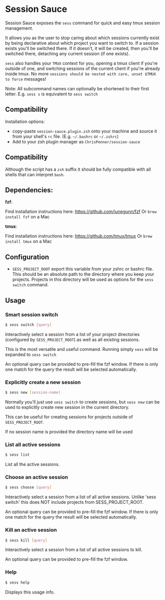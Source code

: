 # Session Sauce

Session Sauce exposes the `sess` command for quick and easy tmux session management.

It allows you as the user to stop caring about which sessions currently exist
by being declarative about which project you want to switch to. If a session
exists you'll be switched there. If it doesn't, it will be created, then you'll
be switched there, detaching any current session (if one exists).

`sess` also handles your `TMUX` context for you, opening a tmux client if you're
outside of one, and switching sessions of the current client if you're already
inside tmux. No more `sessions should be nested with care, unset $TMUX to force` 
messages!

Note: All subcommand names can optionally be shortened to their first letter.
E.g. `sess s` is equivalent to `sess switch`

## Compatibility

Installation options:

* copy-paste `session-sauce.plugin.zsh` onto your machine and source it from your shell's `rc` file. (E.g. `~/.bashrc` or `~/.zshrc`)
* Add to your zsh plugin manager as `ChrisPenner/session-sauce`

## Compatibility

Although the script has a `zsh` suffix it should be fully compatible with all shells that can interpret `bash`.

## Dependencies:

**fzf**:

Find installation instructions here: https://github.com/junegunn/fzf
Or `brew install fzf` on a Mac

**tmux**:

Find installation instructions here: https://github.com/tmux/tmux
Or `brew install tmux` on a Mac

## Configuration

- `SESS_PROJECT_ROOT`
    export this variable from your zshrc or bashrc file.
    This should be an absolute path to the directory where you keep your
    projects. Projects in this directory will be used as options
    for the `sess switch` command.

## Usage

### Smart session switch 

```sh
$ sess switch [query]
```

Interactively select a session from a list of your project directories
(configured by `SESS_PROJECT_ROOT`) as well as all existing sessions.

This is the most versatile and useful command.
Running simply `sess` will be expanded to `sess switch`

An optional query can be provided to pre-fill the fzf window.
If there is only one match for the query the result
will be selected automatically.

### Explicitly create a new session

```sh
$ sess new [session-name]
```

Normally you'll just use `sess switch` to create sessions,
but `sess new` can be used to explicitly create new session 
in the current directory.

This can be useful for creating sessions for projects 
outside of `SESS_PROJECT_ROOT`.

If no session name is provided the directory name will be used

### List all active sessions

```sh
$ sess list
```

List all the active sessions.


### Choose an active session

```sh
$ sess choose [query]
```

Interactively select a session from a list of all active sessions.
Unlike 'sess switch' this does NOT include projects from SESS_PROJECT_ROOT.

An optional query can be provided to pre-fill the fzf window.
If there is only one match for the query the result
will be selected automatically.


### Kill an active session

```sh
$ sess kill [query]
```

Interactively select a session from a list of all active sessions to kill.

An optional query can be provided to pre-fill the fzf window.

### Help
```sh
$ sess help
```

Displays this usage info.
